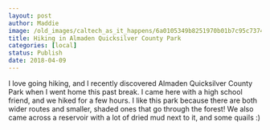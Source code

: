 ```yaml
---
layout: post
author: Maddie
image: /old_images/caltech_as_it_happens/6a0105349b8251970b01b7c95c7374970b.jpg
title: Hiking in Almaden Quicksilver County Park
categories: [local]
status: Publish
date: 2018-04-09
---
```


I love going hiking, and I recently discovered Almaden Quicksilver County Park when I went home this past break. I came here with a high school friend, and we hiked for a few hours. I like this park because there are both wider routes and smaller, shaded ones that go through the forest! We also came across a reservoir with a lot of dried mud next to it, and some quails :)

